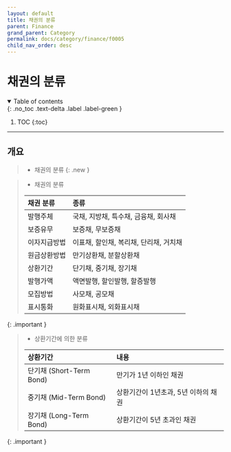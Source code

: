 ```yaml
---
layout: default
title: 채권의 분류
parent: Finance
grand_parent: Category
permalink: docs/category/finance/f0005
child_nav_order: desc
---
```


# 채권의 분류

<details open markdown="block">
  <summary>
    Table of contents
  </summary>
  {: .no_toc .text-delta .label .label-green }
  
1. TOC
{:toc}

</details>

---

## 개요

> - 채권의 분류
{: .new }

> - 채권의 분류
> 
> | 채권 분류 | 종류 |
> |:---|:---|
> | 발행주체 | 국채, 지방채, 특수채, 금융채, 회사채 |
> | 보증유무 | 보증채, 무보증채 |
> | 이자지급방법 | 이표채, 할인채, 복리채, 단리채, 거치채 |
> | 원금상환방법 | 만기상환채, 분할상환채 |
> | 상환기간 | 단기채, 중기채, 장기채 |
> | 발행가액 | 액면발행, 할인발행, 할증발행 |
> | 모집방법 | 사모채, 공모채 |
> | 표시통화 | 원화표시채, 외화표시채 |
{: .important }

> - 상환기간에 의한 분류
> 
> | 상환기간 | 내용 |
> |:---|:---|
> | 단기채 (Short-Term Bond) | 만기가 1년 이하인 채권 |
> | 중기채 (Mid-Term Bond) | 상환기간이 1년초과, 5년 이하의 채권 |
> | 장기채 (Long-Term Bond) | 상환기간이 5년 초과인 채권 |
{: .important }
